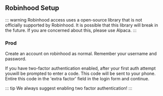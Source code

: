 ## Robinhood Setup

::: warning
Robinhood access uses a open-source library that is not officially supported by Robinhood. It is possible that this library will break in the future. If you are concerned about this, please use Alpaca.
:::


### Prod
Create an account on robinhood as normal. Remember your username and password.

If you have two-factor authentication enabled, after your first auth attempt youwill be prompted to enter a code. This code will be sent to your phone. Entire this code in the 'extra factor' field in the login form and continue.

::: tip
We always suggest enabling two factor authentication!
:::

